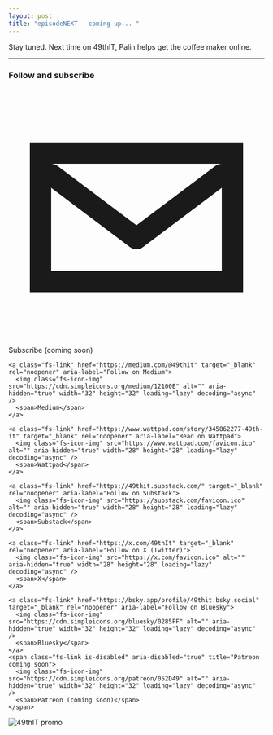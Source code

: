 ```yaml
---
layout: post
title: "episodeNEXT - coming up... "
---
```

Stay tuned. Next time on 49thIT, Palin helps get the coffee maker online.

<hr>

<div class="follow-subscribe" aria-label="Follow and subscribe">
  <h3>Follow and subscribe</h3>

  <div class="fs-links">
    <span class="fs-link is-disabled" aria-disabled="true" title="Email subscription coming soon">
      <svg class="fs-icon" viewBox="0 0 24 24" aria-hidden="true">
        <rect x="3" y="6" width="18" height="12" rx="0" fill="none" stroke="currentColor" stroke-width="2"/>
        <path d="M4 8l8 6 8-6" fill="none" stroke="currentColor" stroke-width="2" stroke-linecap="round" stroke-linejoin="round"/>
      </svg>
      <span>Subscribe (coming soon)</span>
    </span>

    <a class="fs-link" href="https://medium.com/@49thit" target="_blank" rel="noopener" aria-label="Follow on Medium">
      <img class="fs-icon-img" src="https://cdn.simpleicons.org/medium/12100E" alt="" aria-hidden="true" width="32" height="32" loading="lazy" decoding="async" />
      <span>Medium</span>
    </a>

    <a class="fs-link" href="https://www.wattpad.com/story/345862277-49th-it" target="_blank" rel="noopener" aria-label="Read on Wattpad">
      <img class="fs-icon-img" src="https://www.wattpad.com/favicon.ico" alt="" aria-hidden="true" width="28" height="28" loading="lazy" decoding="async" />
      <span>Wattpad</span>
    </a>

    <a class="fs-link" href="https://49thit.substack.com/" target="_blank" rel="noopener" aria-label="Follow on Substack">
      <img class="fs-icon-img" src="https://substack.com/favicon.ico" alt="" aria-hidden="true" width="28" height="28" loading="lazy" decoding="async" />
      <span>Substack</span>
    </a>

    <a class="fs-link" href="https://x.com/49thIt" target="_blank" rel="noopener" aria-label="Follow on X (Twitter)">
      <img class="fs-icon-img" src="https://x.com/favicon.ico" alt="" aria-hidden="true" width="28" height="28" loading="lazy" decoding="async" />
      <span>X</span>
    </a>

    <a class="fs-link" href="https://bsky.app/profile/49thit.bsky.social" target="_blank" rel="noopener" aria-label="Follow on Bluesky">
      <img class="fs-icon-img" src="https://cdn.simpleicons.org/bluesky/0285FF" alt="" aria-hidden="true" width="32" height="32" loading="lazy" decoding="async" />
      <span>Bluesky</span>
    </a>
    <span class="fs-link is-disabled" aria-disabled="true" title="Patreon coming soon">
      <img class="fs-icon-img" src="https://cdn.simpleicons.org/patreon/052D49" alt="" aria-hidden="true" width="32" height="32" loading="lazy" decoding="async" />
      <span>Patreon (coming soon)</span>
    </span>
  </div>

  <div class="fs-image">
    <img src="{{ '/assets/img/sidebar.png' | relative_url }}" alt="49thIT promo" loading="lazy" decoding="async" />
  </div>
</div>
